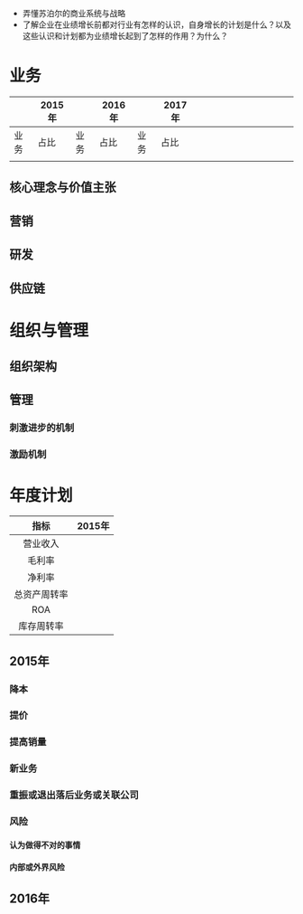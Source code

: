 - 弄懂苏泊尔的商业系统与战略
- 了解企业在业绩增长前都对行业有怎样的认识，自身增长的计划是什么？以及这些认识和计划都为业绩增长起到了怎样的作用？为什么？
# 业务

|     | 2015年 |     | 2016年 |     | 2017年 |     |     |     |     |     |     |     |     |     |     |     |
| --- | ----- | --- | ----- | --- | ----- | --- | --- | --- | --- | --- | --- | --- | --- | --- | --- | --- |
| 业务  | 占比    | 业务  | 占比    | 业务  | 占比    |     |     |     |     |     |     |     |     |     |     |     |
|     |       |     |       |     |       |     |     |     |     |     |     |     |     |     |     |     |
## 核心理念与价值主张
## 营销

## 研发

## 供应链

# 组织与管理

## 组织架构

## 管理
### 刺激进步的机制
### 激励机制

# 年度计划

|   指标   | 2015年 |
| :----: | :---: |
|  营业收入  |       |
|  毛利率   |       |
|  净利率   |       |
| 总资产周转率 |       |
|  ROA   |       |
| 库存周转率  |       |

## 2015年
### 降本
### 提价
### 提高销量
### 新业务
### 重振或退出落后业务或关联公司

### 风险
#### 认为做得不对的事情
#### 内部或外界风险
## 2016年
